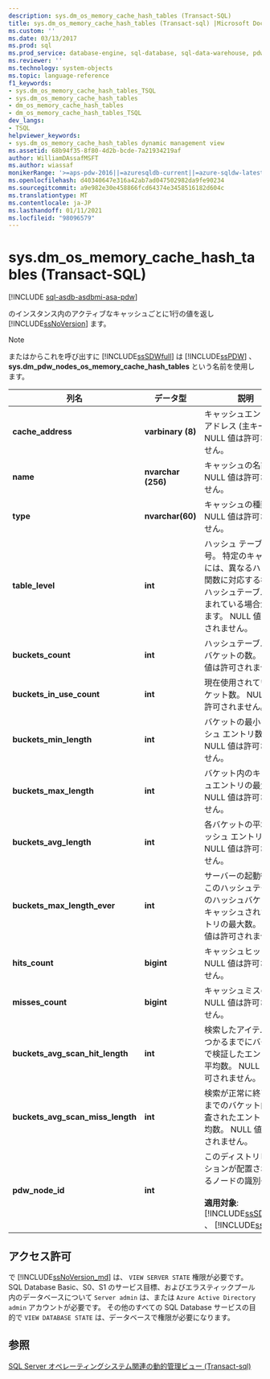 ```yaml
---
description: sys.dm_os_memory_cache_hash_tables (Transact-SQL)
title: sys.dm_os_memory_cache_hash_tables (Transact-sql) |Microsoft Docs
ms.custom: ''
ms.date: 03/13/2017
ms.prod: sql
ms.prod_service: database-engine, sql-database, sql-data-warehouse, pdw
ms.reviewer: ''
ms.technology: system-objects
ms.topic: language-reference
f1_keywords:
- sys.dm_os_memory_cache_hash_tables_TSQL
- sys.dm_os_memory_cache_hash_tables
- dm_os_memory_cache_hash_tables
- dm_os_memory_cache_hash_tables_TSQL
dev_langs:
- TSQL
helpviewer_keywords:
- sys.dm_os_memory_cache_hash_tables dynamic management view
ms.assetid: 68b94f35-8f80-4d2b-bcde-7a21934219af
author: WilliamDAssafMSFT
ms.author: wiassaf
monikerRange: '>=aps-pdw-2016||=azuresqldb-current||=azure-sqldw-latest||>=sql-server-2016||>=sql-server-linux-2017||=azuresqldb-mi-current'
ms.openlocfilehash: d40340647e316a42ab7ad047502982da9fe90234
ms.sourcegitcommit: a9e982e30e458866fcd64374e3458516182d604c
ms.translationtype: MT
ms.contentlocale: ja-JP
ms.lasthandoff: 01/11/2021
ms.locfileid: "98096579"
---
```

# <a name="sysdm_os_memory_cache_hash_tables-transact-sql"></a>sys.dm_os_memory_cache_hash_tables (Transact-SQL)
[!INCLUDE [sql-asdb-asdbmi-asa-pdw](../../includes/applies-to-version/sql-asdb-asdbmi-asa-pdw.md)]

  のインスタンス内のアクティブなキャッシュごとに1行の値を返し [!INCLUDE[ssNoVersion](../../includes/ssnoversion-md.md)] ます。  
  
> [!NOTE]  
>  またはからこれを呼び出すに [!INCLUDE[ssSDWfull](../../includes/sssdwfull-md.md)] は [!INCLUDE[ssPDW](../../includes/sspdw-md.md)] 、 **sys.dm_pdw_nodes_os_memory_cache_hash_tables** という名前を使用します。  
  
|列名|データ型|説明|  
|-----------------|---------------|-----------------|  
|**cache_address**|**varbinary (8)**|キャッシュエントリのアドレス (主キー)。 NULL 値は許可されません。|  
|**name**|**nvarchar (256)**|キャッシュの名前。 NULL 値は許可されません。|  
|**type**|**nvarchar(60)**|キャッシュの種類。 NULL 値は許可されません。|  
|**table_level**|**int**|ハッシュ テーブル番号。 特定のキャッシュには、異なるハッシュ関数に対応する複数のハッシュテーブルが含まれている場合があります。 NULL 値は許可されません。|  
|**buckets_count**|**int**|ハッシュテーブル内のバケットの数。 NULL 値は許可されません。|  
|**buckets_in_use_count**|**int**|現在使用されているバケット数。 NULL 値は許可されません。|  
|**buckets_min_length**|**int**|バケットの最小キャッシュ エントリ数。 NULL 値は許可されません。|  
|**buckets_max_length**|**int**|バケット内のキャッシュエントリの最大数。 NULL 値は許可されません。|  
|**buckets_avg_length**|**int**|各バケットの平均キャッシュ エントリ数。 NULL 値は許可されません。|  
|**buckets_max_length_ever**|**int**|サーバーの起動後に、このハッシュテーブルのハッシュバケットにキャッシュされたエントリの最大数。 NULL 値は許可されません。|  
|**hits_count**|**bigint**|キャッシュヒット数。 NULL 値は許可されません。|  
|**misses_count**|**bigint**|キャッシュミスの数。 NULL 値は許可されません。|  
|**buckets_avg_scan_hit_length**|**int**|検索したアイテムが見つかるまでにバケットで検証したエントリの平均数。 NULL 値は許可されません。|  
|**buckets_avg_scan_miss_length**|**int**|検索が正常に終了するまでのバケット内の検査されたエントリの平均数。 NULL 値は許可されません。|  
|**pdw_node_id**|**int**|このディストリビューションが配置されているノードの識別子。<br /><br /> **適用対象**: [!INCLUDE[ssSDWfull](../../includes/sssdwfull-md.md)] 、 [!INCLUDE[ssPDW](../../includes/sspdw-md.md)]|  
  
## <a name="permissions"></a>アクセス許可 

で [!INCLUDE[ssNoVersion_md](../../includes/ssnoversion-md.md)] は、 `VIEW SERVER STATE` 権限が必要です。   
SQL Database Basic、S0、S1 のサービス目標、およびエラスティックプール内のデータベースについて `Server admin` は、または `Azure Active Directory admin` アカウントが必要です。 その他のすべての SQL Database サービスの目的で `VIEW DATABASE STATE` は、データベースで権限が必要になります。   

## <a name="see-also"></a>参照  
 
  [SQL Server オペレーティングシステム関連の動的管理ビュー &#40;Transact-sql&#41;](../../relational-databases/system-dynamic-management-views/sql-server-operating-system-related-dynamic-management-views-transact-sql.md)  
  
  


